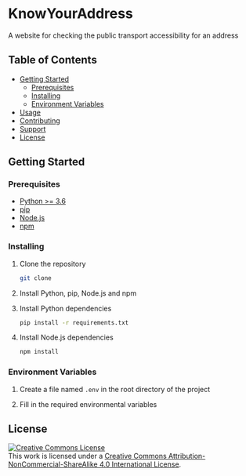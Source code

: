 # KnowYourAddress
A website for checking the public transport accessibility for an address

## Table of Contents

- [Getting Started](#getting-started)
    - [Prerequisites](#prerequisites)
    - [Installing](#installing)
    - [Environment Variables](#environment-variables)
- [Usage](#usage)
- [Contributing](#contributing)
- [Support](#support)
- [License](#license)

## Getting Started

### Prerequisites

- [Python >= 3.6](https://www.python.org/downloads/)
- [pip](https://pip.pypa.io/en/stable/installing/)
- [Node.js](https://nodejs.org/en/download/)
- [npm](https://www.npmjs.com/get-npm)

### Installing

1. Clone the repository
    ```bash
    git clone
    ```

2. Install Python, pip, Node.js and npm

3. Install Python dependencies
    ```bash
    pip install -r requirements.txt
    ```

4. Install Node.js dependencies
    ```bash
    npm install
    ```

### Environment Variables

1. Create a file named `.env` in the root directory of the project

2. Fill in the required environmental variables


## License

<a rel="license" href="http://creativecommons.org/licenses/by-nc-sa/4.0/"><img alt="Creative Commons License" style="border-width:0" src="https://i.creativecommons.org/l/by-nc-sa/4.0/88x31.png" /></a><br />This work is licensed under a <a rel="license" href="http://creativecommons.org/licenses/by-nc-sa/4.0/">Creative Commons Attribution-NonCommercial-ShareAlike 4.0 International License</a>.
